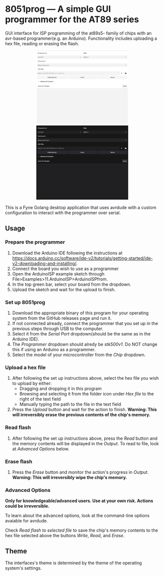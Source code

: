 # 8051prog &mdash; A simple GUI programmer for the AT89 series

GUI interface for ISP programming of the at89s5- family of chips with an avr-based programmer(e.g. an Arduino). Functionality includes uploading a hex file, reading or erasing the flash.

<p align="middle">
	<img src="doc/gui_light.png" width="300" /> 
	<img src="doc/gui_dark.png" width="300" />
</p>

This is a Fyne Golang desktop application that uses avrdude with a custom configuration to interact with the programmer over serial.

## Usage

### Prepare the programmer

1. Download the Arduino IDE following the instructions at https://docs.arduino.cc/software/ide-v2/tutorials/getting-started/ide-v2-downloading-and-installing/.
2. Connect the board you wish to use as a programmer
3. Open the ArduinoISP example sketch through File>Examples>11.ArduinoISP>ArduinoISPfrom.
4. In the top green bar, select your board from the dropdown.
5. Upload the sketch and wait for the upload to finish.

### Set up 8051prog

1. Download the appropriate binary of this program for your operating system from the GitHub releases page and run it.
2. If not connected already, connect the programmer that you set up in the previous steps through USB to the computer.
3. Select it from the _Serial Port_ dropdown(should be the same as in the Arduino IDE).
4. The _Programmer_ dropdown should alredy be _stk500v1_. Do NOT change this if using an Arduino as a programmer.
5. Select the model of your microcontroller from the _Chip_ dropdown.

### Upload a hex file

1. After following the set up instructions above, select the hex file you wish to upload by either:
   - Dragging and dropping it in this program
   - Browsing and selecting it from the folder icon under _Hex file_ to the right of the text field
   - Manually typing the path to the file in the text field
2. Press the _Upload_ button and wait for the action to finish. **Warning: This will irreversibly erase the previous contents of the chip's memory.**

### Read flash

1. After following the set up instructions above, press the _Read_ button and the memory contents will be displayed in the _Output_. To read to file, look at _Advanced Options_ below.

### Erase flash

1. Press the _Erase_ button and monitor the action's progress in _Output_. **Warning: This will irreversibly wipe the chip's memory.**

### Advanced Options

**Only for knowledgeable/advanced users. Use at your own risk. Actions could be irreversible.**

To learn about the advanced options, look at the command-line options avaiable for avrdude.

Check _Read flash to selected file_ to save the chip's memory contents to the hex file selected above the buttons _Write_, _Read_, and _Erase_.

## Theme

The interfaces's theme is determined by the theme of the operating system's settings.
